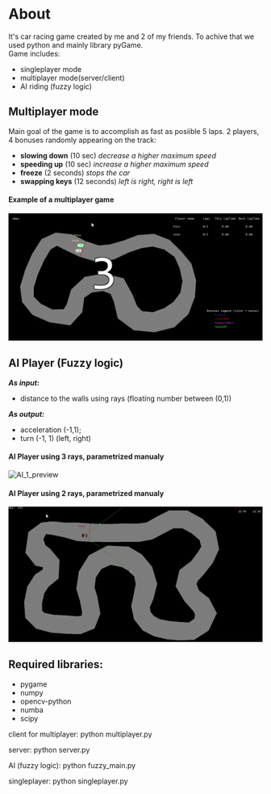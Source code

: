 # About
It's car racing game created by me and 2 of my friends. To achive that we used python and mainly library pyGame.\
Game includes:
- singleplayer mode
- multiplayer mode(server/client)
- AI riding (fuzzy logic)

## Multiplayer mode
Main goal of the game is to accomplish as fast as posiible 5 laps.
2 players, 4 bonuses randomly appearing on the track:
- **slowing down** (10 sec) *decrease a higher maximum speed*
- **speeding up** (10 sec) *increase a higher maximum speed*
- **freeze** (2 seconds) *stops the car*
- **swapping keys** (12 seconds) *left is right, right is left*
#### Example of a multiplayer game
![Multiplayer_preview](visualizations/multiplayer_hr_gif.gif)

## AI Player (Fuzzy logic)
***As input:***

- distance to the walls using rays (floating number between (0,1))

***As output:***

- acceleration (-1,1);
- turn (-1, 1) (left, right)

#### AI Player using 3 rays, parametrized manualy
![AI_1_preview](visualizations/map_11_good_not_truly_fast.gif)

#### AI Player using 2 rays, parametrized manualy
![AI_1_preview](visualizations/map11_fast.gif)

## Required libraries:

- pygame
- numpy
- opencv-python
- numba
- scipy


client for multiplayer:
python multiplayer.py

server:
python server.py

AI (fuzzy logic):
python fuzzy_main.py

singleplayer:
python singleplayer.py
